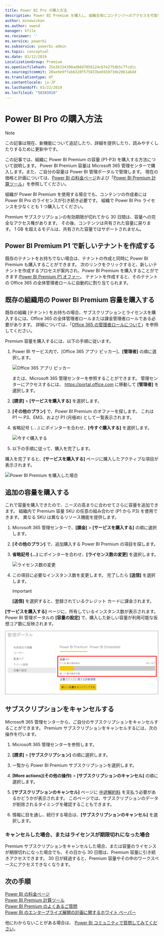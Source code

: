 ```yaml
---
title: Power BI Pro の購入方法
description: Power BI Premium を購入し、組織全体にコンテンツへのアクセスを可能する方法について説明します。
author: minewiskan
ms.author: owend
manager: kfile
ms.reviewer: ''
ms.service: powerbi
ms.subservice: powerbi-admin
ms.topic: conceptual
ms.date: 03/12/2019
LocalizationGroup: Premium
ms.openlocfilehash: 25e36334390ad88d7856124c67e275db5c7fcd1c
ms.sourcegitcommit: 20ae9e9ffab6328f575833be691073de2061a64d
ms.translationtype: HT
ms.contentlocale: ja-JP
ms.lasthandoff: 03/22/2019
ms.locfileid: "58383010"
---
```

# <a name="how-to-purchase-power-bi-premium"></a>Power BI Pro の購入方法

> [!NOTE]
> この記事は現在、新機能について追記したり、詳細を提供したり、読みやすくしたりするために更新中です。 

この記事では、組織に Power BI Premium の容量 (P1-P3) を購入する方法について説明します。 Power BI Premium 容量は Microsoft 365 管理センターで購入します。また、ご自分の容量は Power BI 管理ポータルで管理します。 現在の価格と計画については、[Power BI の料金ページ](https://powerbi.microsoft.com/pricing/)および「[Power BI Premium 計算ツール](https://powerbi.microsoft.com/calculator/)」を参照してください。

組織が Power BI Premium を使用する場合でも、コンテンツの作成者には Power BI Pro のライセンスが引き続き必要です。 組織で Power BI Pro ライセンスを少なくとも 1 つ購入してください。

Premium サブスクリプションの有効期限が切れてから 30 日間は、容量への完全なアクセス権があります。 その後、コンテンツは共有された容量に戻ります。 1 GB を超えるモデルは、共有された容量ではサポートされません。

## <a name="create-a-new-tenant-with-power-bi-premium-p1"></a>Power BI Premium P1 で新しいテナントを作成する

既存のテナントをお持ちでない場合は、テナントの作成と同時に Power BI Premium も購入することができます。 次のリンクをクリックすると、新しいテナントを作成するプロセスが案内され、Power BI Premium を購入することができます:[Power BI Premium P1 オファー](https://signup.microsoft.com/Signup?OfferId=b3ec5615-cc11-48de-967d-8d79f7cb0af1)。 テナントを作成すると、そのテナントの Office 365 の全体管理者ロールに自動的に割り当てられます。

## <a name="purchase-a-power-bi-premium-capacity-for-an-existing-organization"></a>既存の組織用の Power BI Premium 容量を購入する

既存の組織 (テナント) をお持ちの場合、サブスクリプションとライセンスを購入するには、Office 365 の全体管理者ロールまたは課金管理者ロールである必要があります。 詳細については、「[Office 365 の管理者ロールについて](https://support.office.com/article/About-Office-365-admin-roles-da585eea-f576-4f55-a1e0-87090b6aaa9d)」を参照してください。

Premium 容量を購入するには、以下の手順に従います。

1. Power BI サービス内で、[Office 365 アプリ ピッカー]、**[管理者]** の順に選択します。

    ![Office 365 アプリ ピッカー](media/service-admin-premium-purchase/o365-app-picker.png)

    または、Microsoft 365 管理センターを参照することができます。 管理センターにアクセスするには、 https://portal.office.com に移動して **[管理者]** を選択します。

1. **[請求]** > **[サービスを購入する]** を選択します。

1. **[その他のプラン]** で、Power BI Premium のオファーを探します。 これは P1 ～ P3、EM3、および P1 (月極め) として一覧表示されます。

1. 省略記号 (**. . .**) にポインターを合わせ、**[今すぐ購入する]** を選択します。

    ![今すぐ購入する](media/service-admin-premium-purchase/premium-purchase.png)

1. 以下の手順に従って、購入を完了します。

購入を完了すると、**[サービスを購入する]** ページに購入したアクティブな項目が表示されます。

![Power BI Premium を購入した場合](media/service-admin-premium-purchase/premium-purchased.png)

## <a name="purchase-additional-capacities"></a>追加の容量を購入する

これで容量を購入できたので、ニーズの高まりに合わせてさらに容量を追加できます。 組織内で Premium 容量 SKU の任意の組み合わせ (P1 から P3) を使用できます。 異なる SKU は異なるリソース機能を提供します。

1. Microsoft 365 管理センターで、**[課金]** > **[サービスを購入する]** の順に選択します。

1. **[その他のプラン]** で、追加購入する Power BI Premium の項目を探します。

1. **省略記号 (...)** にポインターを合わせ、**[ライセンス数の変更]** を選択します。

    ![ライセンス数の変更](media/service-admin-premium-purchase/premium-purchase-more.png)

1. この項目に必要なインスタンス数を変更します。 完了したら **[送信]** を選択します。

   > [!IMPORTANT]
   > **[送信]** を選択すると、登録されているクレジット カードに課金されます。

**[サービスを購入する]** ページに、所有しているインスタンス数が表示されます。 Power BI 管理ポータルの **[容量の設定]** で、購入した新しい容量が利用可能な仮想コア数に反映されます。

![Power BI Premium 容量の利用可能な仮想コア数](media/service-admin-premium-purchase/premium-capacities.png)

## <a name="cancel-your-subscription"></a>サブスクリプションをキャンセルする

Microsoft 365 管理センターから、ご自分のサブスクリプションをキャンセルすることができます。 Premium サブスクリプションをキャンセルするには、次の操作を行います。

1. Microsoft 365 管理センターを参照します。

1. **[請求]** > **[サブスクリプション]** の順に選択します。

1. 一覧から Power BI Premium サブスクリプションを選択します。

1. **[More actions]\(その他の操作\)** > **[サブスクリプションのキャンセル]** の順に選択します。

1. **[サブスクリプションのキャンセル]** ページに [中途解約料](https://support.office.com/article/early-termination-fees-6487d4de-401a-466f-8bc3-c0beb5cc40d3) を支払う必要があるかどうかが表示されます。 このページでは、サブスクリプションのデータが削除されるタイミングを確認することもできます。

1. 情報に目を通し、続行する場合は、**[サブスクリプションのキャンセル]** を選択します。

### <a name="when-canceling-or-your-license-expires"></a>キャンセルした場合、またはライセンスが期限切れになった場合

Premium サブスクリプションをキャンセルした場合、または容量のライセンスが期限切れになった場合でも、その日から 30 日間は、Premium 容量に引き続きアクセスできます。 30 日が経過すると、Premium 容量やその中のワークスペースにアクセスできなくなります。

## <a name="next-steps"></a>次の手順

[Power BI の料金ページ](https://powerbi.microsoft.com/pricing/)   
[Power BI Premium 計算ツール](https://powerbi.microsoft.com/calculator/)   
[Power BI Premium のよくあるご質問](service-premium-faq.md)   
[Power BI のエンタープライズ展開の計画に関するホワイト ペーパー](https://aka.ms/pbienterprisedeploy)

他にわからないことがある場合は、 [Power BI コミュニティで質問してみてください](http://community.powerbi.com/)。